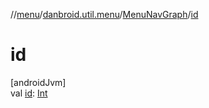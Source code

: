 //[menu](../../../index.md)/[danbroid.util.menu](../index.md)/[MenuNavGraph](index.md)/[id](id.md)

# id

[androidJvm]\
val [id](id.md): [Int](https://kotlinlang.org/api/latest/jvm/stdlib/kotlin/-int/index.html)
